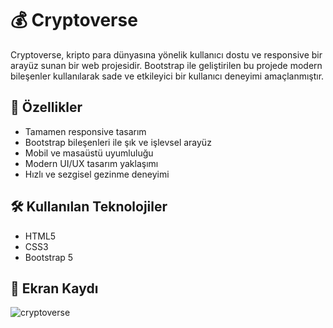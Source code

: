 # 💰 Cryptoverse

Cryptoverse, kripto para dünyasına yönelik kullanıcı dostu ve responsive bir arayüz sunan bir web projesidir. Bootstrap ile geliştirilen bu projede modern bileşenler kullanılarak sade ve etkileyici bir kullanıcı deneyimi amaçlanmıştır.


## 🚀 Özellikler

- Tamamen responsive tasarım
- Bootstrap bileşenleri ile şık ve işlevsel arayüz
- Mobil ve masaüstü uyumluluğu
- Modern UI/UX tasarım yaklaşımı
- Hızlı ve sezgisel gezinme deneyimi


## 🛠️ Kullanılan Teknolojiler

- HTML5
- CSS3
- Bootstrap 5

## 🎥 Ekran Kaydı 
![cryptoverse](https://github.com/user-attachments/assets/c807ea61-e7be-44f0-8e90-56347115f748)
